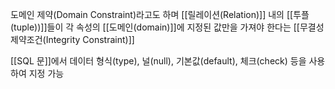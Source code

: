 
도메인 제약(Domain Constraint)라고도 하며 [[릴레이션(Relation)]] 내의 [[투플(tuple))]]들이 각 속성의 [[도메인(domain)]]에 지정된 값만을 가져야 한다는 [[무결성 제약조건(Integrity Constraint)]]

[[SQL 문]]에서 데이터 형식(type), 널(null), 기본값(default), 체크(check) 등을 사용하여 지정 가능